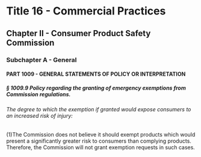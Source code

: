 
# Title 16 - Commercial Practices
## Chapter II - Consumer Product Safety Commission
### Subchapter A - General
#### PART 1009 - GENERAL STATEMENTS OF POLICY OR INTERPRETATION
##### § 1009.9 Policy regarding the granting of emergency exemptions from Commission regulations.
###### The degree to which the exemption if granted would expose consumers to an increased risk of injury:

(1)The Commission does not believe it should exempt products which would present a significantly greater risk to consumers than complying products. Therefore, the Commission will not grant exemption requests in such cases.
